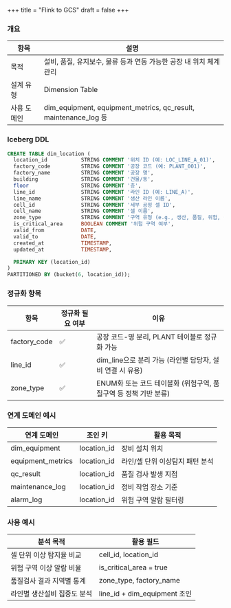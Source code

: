 +++
title = "Flink to GCS"
draft = false
+++
### 개요
항목 | 설명
-|-
목적 | 설비, 품질, 유지보수, 물류 등과 연동 가능한 공장 내 위치 체계 관리
설계 유형 | Dimension Table
사용 도메인 | dim_equipment, equipment_metrics, qc_result, maintenance_log 등

### Iceberg DDL
```sql
CREATE TABLE dim_location (
  location_id           STRING COMMENT '위치 ID (예: LOC_LINE_A_01)',
  factory_code          STRING COMMENT '공장 코드 (예: PLANT_001)',
  factory_name          STRING COMMENT '공장 명',
  building              STRING COMMENT '건물/동',
  floor                 STRING COMMENT '층',
  line_id               STRING COMMENT '라인 ID (예: LINE_A)',
  line_name             STRING COMMENT '생산 라인 이름',
  cell_id               STRING COMMENT '세부 공정 셀 ID',
  cell_name             STRING COMMENT '셀 이름',
  zone_type             STRING COMMENT '구역 유형 (e.g., 생산, 품질, 위험, 물류)',
  is_critical_area      BOOLEAN COMMENT '위험 구역 여부',
  valid_from            DATE,
  valid_to              DATE,
  created_at            TIMESTAMP,
  updated_at            TIMESTAMP,

  PRIMARY KEY (location_id)
)
PARTITIONED BY (bucket(6, location_id));
```

### 정규화 항목
항목 | 정규화 필요 여부 | 이유
-|-|-
factory_code | ✅ | 공장 코드-명 분리, PLANT 테이블로 정규화 가능
line_id | ✅ | dim_line으로 분리 가능 (라인별 담당자, 설비 연결 시 유용)
zone_type | ✅ | ENUM화 또는 코드 테이블화 (위험구역, 품질구역 등 정책 기반 분류)

### 연계 도메인 예시
연계 도메인 | 조인 키 | 활용 목적
-|-|-
dim_equipment | location_id | 장비 설치 위치
equipment_metrics | location_id | 라인/셀 단위 이상탐지 패턴 분석
qc_result | location_id | 품질 검사 발생 지점
maintenance_log | location_id | 정비 작업 장소 기준
alarm_log | location_id | 위험 구역 알람 필터링

### 사용 예시
분석 목적 | 활용 필드
-|-
셀 단위 이상 탐지율 비교 | cell_id, location_id
위험 구역 이상 알람 비율 | is_critical_area = true
품질검사 결과 지역별 통계 | zone_type, factory_name
라인별 생산설비 집중도 분석 | line_id + dim_equipment 조인

